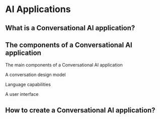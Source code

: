 # AI Applications



## What is a Conversational AI application?

## The components of a Conversational AI application

The main components of a Conversational AI application&#x20;

A conversation design model

Language capabilities

A user interface

## How to create a Conversational AI application?

